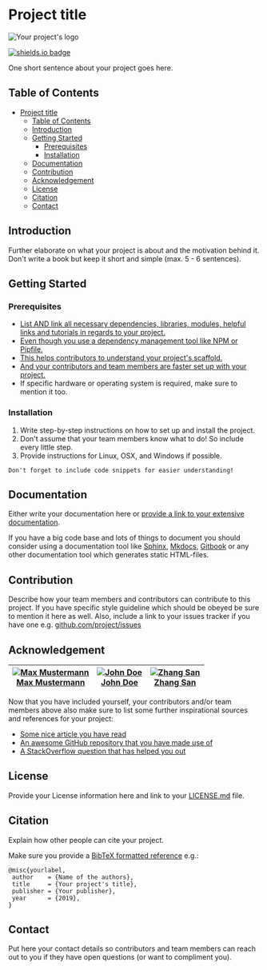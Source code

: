 # Project title

[//]: # "References"
[logo]: https://via.placeholder.com/900x300/000000/FFFFFF/?text=project+logo
[shields-badge]: https://img.shields.io/badge/make%20your%20own%20badges-on%20shields.io-brightgreen.svg
[sample link with url]: https://your-external-link.com
[sample link with reference to a headline]: #project-title
[sample link to your file in project]: ./your-folder/your-file.txt
[documentation-link]: #
[issue-tracker]: #
[contributor-one-img]: https://via.placeholder.com/150?text=profile+image
[contributor-one-link]: #
[contributor-two-img]: https://via.placeholder.com/150?text=profile+image
[contributor-two-link]: #
[contributor-three-img]: https://via.placeholder.com/150?text=profile+image
[contributor-three-link]: #
[license]: #
[sphinx]: https://www.sphinx-doc.org/en/master/
[mkdocs]: https://www.mkdocs.org/
[gitbook]: https://www.gitbook.com/
[bibtex-wikipedia]: https://en.wikipedia.org/wiki/BibTeX

![Your project's logo][logo]

[![shields.io badge][shields-badge]](https://shields.io)

One short sentence about your project goes here.

## Table of Contents

- [Project title](#project-title)
  - [Table of Contents](#table-of-contents)
  - [Introduction](#introduction)
  - [Getting Started](#getting-started)
    - [Prerequisites](#prerequisites)
    - [Installation](#installation)
  - [Documentation](#documentation)
  - [Contribution](#contribution)
  - [Acknowledgement](#acknowledgement)
  - [License](#license)
  - [Citation](#citation)
  - [Contact](#contact)

## Introduction

Further elaborate on what your project is about and the motivation behind it. Don't write a book but keep it short and simple (max. 5 - 6 sentences).

## Getting Started

### Prerequisites

- [List AND link all necessary dependencies, libraries, modules, helpful links and tutorials in regards to your project.](#)
- [Even though you use a dependency management tool like NPM or Pipfile.](#)
- [This helps contributors to understand your project's scaffold.](#)
- [And your contributors and team members are faster set up with your project.](#)
- If specific hardware or operating system is required, make sure to mention it too.

### Installation

1. Write step-by-step instructions on how to set up and install the project.
2. Don't assume that your team members know what to do! So include every little step.
3. Provide instructions for Linux, OSX, and Windows if possible.

```
Don't forget to include code snippets for easier understanding!
```

## Documentation

Either write your documentation here or [provide a link to your extensive documentation][documentation-link].

If you have a big code base and lots of things to document you should consider using a documentation tool like [Sphinx][sphinx], [Mkdocs][mkdocs], [Gitbook][gitbook] or any other documentation tool which generates static HTML-files.

## Contribution

Describe how your team members and contributors can contribute to this project. If you have specific style guideline which should be obeyed be sure to mention it here as well. Also, include a link to your issues tracker if you have one e.g. [github.com/project/issues][issue-tracker]

## Acknowledgement

| [![Max Mustermann][contributor-one-img]<br>Max Mustermann][contributor-one-link] | [![John Doe][contributor-two-img]<br>John Doe][contributor-two-link] | [![Zhang San][contributor-three-img]<br>Zhang San][contributor-three-link] |
| :------------------------------------------------------------------------------: | :------------------------------------------------------------------: | :------------------------------------------------------------------------: |


Now that you have included yourself, your contributors and/or team members above also make sure to list some further inspirational sources and references for your project:

- [Some nice article you have read](#)
- [An awesome GitHub repository that you have made use of](#)
- [A StackOverflow question that has helped you out](#)

## License

Provide your License information here and link to your [LICENSE.md][license] file.

## Citation

Explain how other people can cite your project.

Make sure you provide a [BibTeX formatted reference][bibtex-wikipedia] e.g.:

```
@misc{yourlabel,
 author    = {Name of the authors},
 title     = {Your project's title},
 publisher = {Your publisher},
 year      = {2019},
}
```

## Contact

Put here your contact details so contributors and team members can reach out to you if they have open questions (or want to compliment you).
